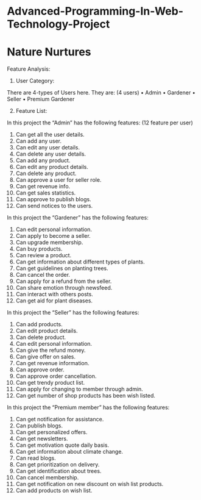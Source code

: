 # Advanced-Programming-In-Web-Technology-Project
<h1>Nature Nurtures</h1>

Feature Analysis:

1.	User Category:

There are 4-types of Users here. They are:
(4 users)
•	Admin
•	Gardener
•	Seller
•	Premium Gardener

2.	Feature List:

In this project the “Admin” has the following features:
(12 feature per user)

1.	Can get all the user details.
2.	Can add any user.
3.	Can edit any user details.
4.	Can delete any user details.
5.	Can add any product.
6.	Can edit any product details.
7.	Can delete any product.
8.	Can approve a user for seller role.
9.	Can get revenue info.
10.	Can get sales statistics.
11.	Can approve to publish blogs.
12.	Can send notices to the users.

In this project the “Gardener” has the following features:

1.	Can edit personal information.
2.	Can apply to become a seller.
3.	Can upgrade membership.
4.	Can buy products.
5.	Can review a product.
6.	Can get information about different types of plants.
7.	Can get guidelines on planting trees.
8.	Can cancel the order.
9.	Can apply for a refund from the seller.
10.	Can share emotion through newsfeed.
11.	Can interact with others posts.
12.	Can get aid for plant diseases.

In this project the “Seller” has the following features:

1.	Can add products.
2.	Can edit product details.
3.	Can delete product.
4.	Can edit personal information.
5.	Can give the refund money.
6.	Can give offer on sales.
7.	Can get revenue information.
8.	Can approve order.
9.	Can approve order cancellation.
10.	Can get trendy product list.
11.	Can apply for changing to member through admin.
12.	Can get number of shop products has been wish listed.

In this project the “Premium member” has the following features:

1.	Can get notification for assistance.
2.	Can publish blogs.
3.	Can get personalized offers.
4.	Can get newsletters.
5.	Can get motivation quote daily basis.
6.	Can get information about climate change.
7.	Can read blogs.
8.	Can get prioritization on delivery.
9.	Can get identification about trees.
10.	Can cancel membership.
11.	Can get notification on new discount on wish list products.
12.	Can add products on wish list. 
